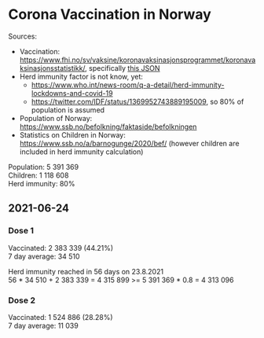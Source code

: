 # Corona Vaccination in Norway

Sources:

- Vaccination: <https://www.fhi.no/sv/vaksine/koronavaksinasjonsprogrammet/koronavaksinasjonsstatistikk/>, specifically [this JSON](https://www.fhi.no/api/chartdata/api/99119)
- Herd immunity factor is not know, yet:
  - <https://www.who.int/news-room/q-a-detail/herd-immunity-lockdowns-and-covid-19>
  - <https://twitter.com/IDF/status/1369952743889195009>, so 80% of population is assumed
- Population of Norway: <https://www.ssb.no/befolkning/faktaside/befolkningen>
- Statistics on Children in Norway: https://www.ssb.no/a/barnogunge/2020/bef/ (however children are included in herd immunity calculation)

Population: 5 391 369  
Children: 1 118 608  
Herd immunity: 80%  

## 2021-06-24

### Dose 1

Vaccinated: 2 383 339 (44.21%)  
7 day average: 34 510

Herd immunity reached in 56 days on 23.8.2021  
56 * 34 510 + 2 383 339 = 4 315 899 >= 5 391 369 * 0.8 = 4 313 096

### Dose 2

Vaccinated: 1 524 886 (28.28%)  
7 day average: 11 039

